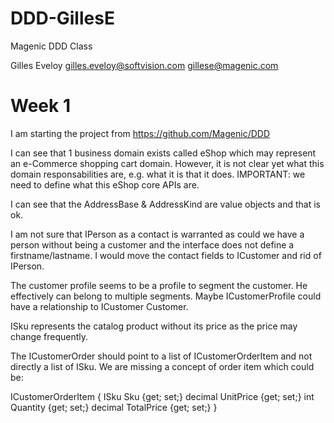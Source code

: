 # DDD-GillesE
Magenic DDD Class

Gilles Eveloy
gilles.eveloy@softvision.com
gillese@magenic.com

# Week 1
I am starting the project from https://github.com/Magenic/DDD

I can see that 1 business domain exists called eShop which may represent an e-Commerce shopping cart domain.
However, it is not clear yet what this domain responsabilities are, e.g. what it is that it does.
IMPORTANT: we need to define what this eShop core APIs are.

I can see that the AddressBase & AddressKind are value objects and that is ok.

I am not sure that IPerson as a contact is warranted as could we have a person without being a customer and the interface does not define a firstname/lastname. I would move the contact fields to ICustomer and rid of IPerson.

The customer profile seems to be a profile to segment the customer. He effectively can belong to multiple segments. Maybe ICustomerProfile could have a relationship to ICustomer Customer.

ISku represents the catalog product without its price as the price may change frequently.

The ICustomerOrder should point to a list of ICustomerOrderItem and not directly a list of ISku. We are missing a concept of order item which could be:

ICustomerOrderItem {
    ISku Sku {get; set;}
    decimal UnitPrice {get; set;}
    int Quantity {get; set;}
    decimal TotalPrice {get; set;}
}


